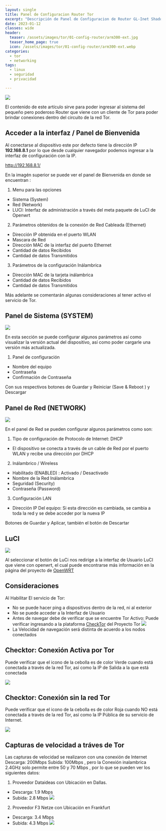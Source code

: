 ```yaml
---
layout: single
title: Panel de Configuracion Router Tor
excerpt: "Descripción de Panel de Configuracion de Router GL-Inet Shadow/Mango Tor"
date: 2023-01-12
classes: wide
header:
  teaser: /assets/images/tor/01-config-router/arm300-ext.jpg
  teaser_home_page: true
  icon: /assets/images/tor/01-config-router/arm300-ext.webp
categories:
  - tor
  - networking
tags:
  - linux
  - seguridad
  - privacidad

---
```

![](/assets/images/tor/01-config-router/P-B-Router.jpg)

El contenido de este artículo sirve para poder ingresar al sistema del pequeño pero poderoso Router que viene con un cliente de Tor para poder brindar conexiones dentro del circuito de la red Tor.

## Acceder a la interfaz / Panel de Bienvenida

Al conectarse al dispositivo este por defecto tiene la dirección IP **192.168.8.1** por lo que desde cualquier navegador podemos ingresar a la interfaz de configuración con la IP. 

http://192.168.8.1/

En la imagén superior se puede ver el panel de Bienvenida en donde se encuentran : 
1. Menu para las opciones
* Sistema (System)
* Red (Network)
* LUCI: Interfaz de administración a través del meta paquete de LuCI de Openwrt

2. Parámetros obtenidos de la conexión de Red Cableada (Ethernet)
* Dirección IP obtenida en el puerto WLAN
* Mascara de Red 
* Dirección MAC de la interfaz del puerto Ethernet
* Cantidad de datos Recibidos
* Cantidad de datos Transmitidos

3. Parámetros de la configuración Inálambrica 
* Dirección MAC de la tarjeta inálambrica 
* Cantidad de datos Recibidos
* Cantidad de datos Transmitidos


Más adelante se comentarán algunas consideraciones al tener activo el servicio de Tor.

## Panel de Sistema (SYSTEM)

![](/assets/images/tor/01-config-router/P-System-Router.png)

En esta sección se puede configurar algunos parámetros así como visualizar la versión actual del dispositivo, así como poder cargarle una versión más actualizada.

1. Panel de configuración 
* Nombre del equipo
* Contraseña
* Confirmación de Contraseña

Con sus respectivos botones de Guardar y Reiniciar (Save & Reboot ) y Descargar 

## Panel de Red (NETWORK)

![](/assets/images/tor/01-config-router/P-Network-Router.png)


En el panel de Red se pueden configurar algunos parámetros como son:

1. Tipo de configuración de Protocolo de Internet: DHCP
* El dispositivo se conecta a través de un cable de Red por el puerto WLAN y recibe una dirección por DHCP

2. Inálambrico / Wireless
* Habilitado (ENABLED) : Activado / Desactivado
* Nombre de la Red Inálambrica
* Seguridad (Security)
* Contraseña (Password)

3. Configuración LAN
* Dirección IP Del equipo: Si esta dirección es cambiada, se cambia a toda la red y se debe acceder por la nueva IP

Botones de Guardar y Aplicar, también el botón de Descartar


## LuCI 
![](/assets/images/tor/01-config-router/LuCi-Panel-Router-Portatil.png)

Al seleccionar el botón de LuCi nos redirige a la interfaz de Usuario LuCI que viene con openwrt, el cual puede encontrarse más información en la página del proyecto de [OpenWRT](https://openwrt.org/docs/start])

## Consideraciones

Al Habilitar El servicio de Tor:
- No se puede hacer ping a dispositivos dentro de la red, ni al exterior
- No se puede acceder a la Interfaz de Usuario
- Antes de navegar debe de verificar que se encuentre Tor Activo:  Puede verificar ingresando a la plataforma [CheckTor](https://check.torproject.org/) del Proyecto Tor
![](/assets/images/tor/01-config-router/LuCi-Panel-Router-Portatil.png)
- La Velocidad de navegación será distinta de acuerdo a los nodos conectados

## Checktor: Conexión Activa por Tor

Puede verificar que el icono de la cebolla es de color Verde cuando está conectada a través de la red Tor, así como la IP de Salida a la que está conectada

![](/assets/images/tor/01-config-router/check-tor-browser-tor-activo.png)



## Checktor: Conexión sin la red Tor

Puede verificar que el icono de la cebolla es de color Roja cuando NO está conectada a través de la red Tor, así como la IP Pública de su servicio de Internet.

![](/assets/images/tor/01-config-router/Check-tor-browser-desactivado-tor.png)

## Capturas de velocidad a tráves de Tor

Las capturas de velocidad se realizaron con una conexión de Internet Descarga: 200Mbps Subida: 100Mbps , pero la Conexión inalambrica 2.4GHz solo permite entre 50 y 70 Mbps , por lo que se pueden ver los siguientes datos:

1. Proveedor Dataideas con Ubicación en Dallas.
* Descarga: 1.9 Mbps 
* Subida: 2.8 Mbps
![](/assets/images/tor/01-config-router/speed-1.jpg)

2. Proveedor F3 Netze con Ubicación en Frankfurt
* Descarga: 3.4 Mbps
* Subida: 4.3 Mbps
![](/assets/images/tor/01-config-router/speed-2.jpg)



